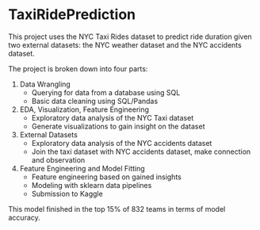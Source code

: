 # TaxiRidePrediction

This project uses the NYC Taxi Rides dataset to predict ride duration given two external datasets: the NYC weather dataset and the NYC accidents dataset. 

The project is broken down into four parts:

1. Data Wrangling
    - Querying for data from a database using SQL
    - Basic data cleaning using SQL/Pandas
2. EDA, Visualization, Feature Engineering
    - Exploratory data analysis of the NYC Taxi dataset
    - Generate visualizations to gain insight on the dataset
3. External Datasets
    - Exploratory data analysis of the NYC accidents dataset
    - Join the taxi dataset with NYC accidents dataset, make connection and observation
4. Feature Engineering and Model Fitting
    - Feature engineering based on gained insights
    - Modeling with sklearn data pipelines
    - Submission to Kaggle
    
    
 This model finished in the top 15% of 832 teams in terms of model accuracy.
